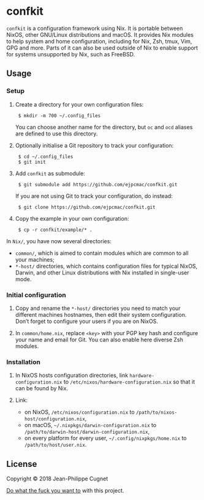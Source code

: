 # confkit

`confkit` is a configuration framework using Nix. It is portable between NixOS,
other GNU/Linux distributions and macOS. It provides Nix modules to help system
and home configuration, including for Nix, Zsh, tmux, Vim, GPG and more. Parts
of it can also be used outside of Nix to enable support for systems unsupported
by Nix, such as FreeBSD.

## Usage

### Setup

1. Create a directory for your own configuration files:

        $ mkdir -m 700 ~/.config_files

    You can choose another name for the directory, but `oc` and `ocd` aliases
    are defined to use this directory.

2. Optionally initialise a Git repository to track your configuration:

        $ cd ~/.config_files
        $ git init

3. Add `confkit` as submodule:

        $ git submodule add https://github.com/ejpcmac/confkit.git

    If you are not using Git to track your configuration, do instead:

        $ git clone https://github.com/ejpcmac/confkit.git

4. Copy the example in your own configuration:

        $ cp -r confkit/example/* .

In `Nix/`, you have now several directories:

* `common/`, which is aimed to contain modules which are common to all your
    machines;
* `*-host/` directories, which contains configuration files for typical NixOS,
    Darwin, and other Linux distributions with Nix installed in single-user
    mode.

### Initial configuration

1. Copy and rename the `*-host/` directories you need to match your different
    machines hostnames, then edit their system configuration. Don’t forget to
    configure your users if you are on NixOS.

2. In `common/home.nix`, replace `<key>` with your PGP key hash and configure
    your name and email for Git. You can also enable here diverse Zsh modules.

### Installation

1. In NixOS hosts configuration directories, link `hardware-configuration.nix`
    to `/etc/nixos/hardware-configuration.nix` so that it can be found by Nix.

2. Link:
    * on NixOS, `/etc/nixos/configuration.nix` to
        `/path/to/nixos-host/configuration.nix`,
    * on macOS, `~/.nixpkgs/darwin-configuration.nix` to
        `/path/to/darwin-host/darwin-configuration.nix`,
    * on every platform for every user, `~/.config/nixpkgs/home.nix` to
        `/path/to/host/user.nix`.

## License

Copyright © 2018 Jean-Philippe Cugnet

[Do what the fuck you want to](LICENSE) with this project.
